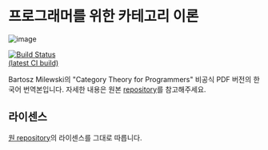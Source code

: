 프로그래머를 위한 카테고리 이론
====
![image](https://user-images.githubusercontent.com/601206/43392303-f770d7be-93fb-11e8-8db8-b7e915b435ba.png)

[![Build Status](https://travis-ci.org/jwvg0425/milewski-ctfp-pdf-kr.svg?branch=master)](https://travis-ci.org/jwvg0425/milewski-ctfp-pdf-kr)  
[(latest CI build)](https://milewski-ctfp-pdf-kr.s3.ap-northeast-2.amazonaws.com/category-theory-for-programmers.pdf)

Bartosz Milewski의 "Category Theory for Programmers" 비공식 PDF 버전의 한국어 번역본입니다. 자세한 내용은 원본 [repository](https://github.com/hmemcpy/milewski-ctfp-pdf)를 참고해주세요.

라이센스
-------

[원 repository](https://github.com/hmemcpy/milewski-ctfp-pdf)의 라이센스를 그대로 따릅니다.
